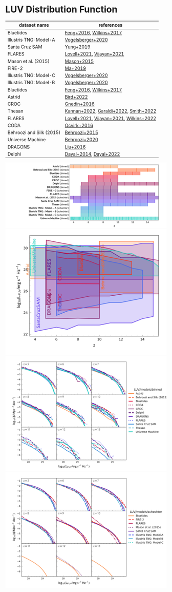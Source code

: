 # LUV Distribution Function

| dataset name | references |
| --- | --- |
| Bluetides | [Feng+2016](https://ui.adsabs.harvard.edu/abs/2016MNRAS.455.2778F/abstract), [Wilkins+2017](https://ui.adsabs.harvard.edu/abs/2017MNRAS.469.2517W/abstract) |
| Illustris TNG: Model-A | [Vogelsberger+2020](https://ui.adsabs.harvard.edu/abs/2020MNRAS.492.5167V/abstract) |
| Santa Cruz SAM | [Yung+2019](https://ui.adsabs.harvard.edu/abs/2019MNRAS.483.2983Y/abstract) |
| FLARES | [Lovell+2021](https://ui.adsabs.harvard.edu/abs/2021MNRAS.500.2127L/abstract), [Vijayan+2021](https://ui.adsabs.harvard.edu/abs/2021MNRAS.501.3289V/abstract) |
| Mason et al. (2015) | [Mason+2015](https://ui.adsabs.harvard.edu/abs/2015ApJ...813...21M/abstract) |
| FIRE-2 | [Ma+2019](https://ui.adsabs.harvard.edu/abs/2019MNRAS.487.1844M/abstract) |
| Illustris TNG: Model-C | [Vogelsberger+2020](https://ui.adsabs.harvard.edu/abs/2020MNRAS.492.5167V/abstract) |
| Illustris TNG: Model-B | [Vogelsberger+2020](https://ui.adsabs.harvard.edu/abs/2020MNRAS.492.5167V/abstract) |
| Bluetides | [Feng+2016](https://ui.adsabs.harvard.edu/abs/2016MNRAS.455.2778F/abstract), [Wilkins+2017](https://ui.adsabs.harvard.edu/abs/2017MNRAS.469.2517W/abstract) |
| Astrid | [Bird+2022](https://ui.adsabs.harvard.edu/abs/2022MNRAS.512.3703B/abstract) |
| CROC | [Gnedin+2016](https://ui.adsabs.harvard.edu/abs/2016ApJ...825L..17G/abstract) |
| Thesan | [Kannan+2022](https://ui.adsabs.harvard.edu/abs/2022MNRAS.511.4005K/abstract), [Garaldi+2022](https://ui.adsabs.harvard.edu/abs/2022MNRAS.512.4909G/abstract), [Smith+2022](https://ui.adsabs.harvard.edu/abs/2022MNRAS.512.3243S/abstract) |
| FLARES | [Lovell+2021](https://ui.adsabs.harvard.edu/abs/2021MNRAS.500.2127L/abstract), [Vijayan+2021](https://ui.adsabs.harvard.edu/abs/2021MNRAS.501.3289V/abstract), [Wilkins+2022](https://ui.adsabs.harvard.edu/abs/2022arXiv220409431W/abstract) |
| CODA | [Ocvirk+2016](https://ui.adsabs.harvard.edu/abs/2016MNRAS.463.1462O/abstract) |
| Behroozi and Silk (2015) | [Behroozi+2015](https://ui.adsabs.harvard.edu/abs/2015ApJ...799...32B/abstract) |
| Universe Machine | [Behroozi+2020](https://ui.adsabs.harvard.edu/abs/2020MNRAS.499.5702B/abstract) |
| DRAGONS | [Liu+2016](https://ui.adsabs.harvard.edu/abs/2016MNRAS.462..235L/abstract) |
| Delphi | [Dayal+2014](https://ui.adsabs.harvard.edu/abs/2014MNRAS.445.2545D/abstract), [Dayal+2022](https://ui.adsabs.harvard.edu/abs/2022MNRAS.512..989D/abstract) |

![](../figs/df/LUV/z_r.png)
![](../figs/df/LUV/z_log10x_r.png)
![](../figs/df/LUV/models-binned.png)
![](../figs/df/LUV/models-schechter.png)
